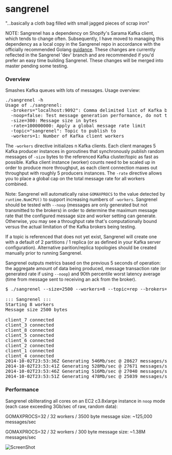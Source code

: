 sangrenel
=========

"...basically a cloth bag filled with small jagged pieces of scrap iron"

NOTE: Sangrenel has a dependency on Shopify's Sarama Kafka client, which tends to change often. Subsequently, I have moved to managing this dependency as a local copy in the Sangrenel repo in accordance with the officially recommended Golang [guidance](http://golang.org/doc/faq#get_version). These changes are currently reflected in the Sangrenel 'dev' branch and are recommended if you'd prefer an easy time building Sangrenel. These changes will be merged into master pending some testing.

### Overview

Smashes Kafka queues with lots of messages. Usage overview:

<pre>
./sangrenel -h
Usage of ./sangrenel:
  -brokers="localhost:9092": Comma delimited list of Kafka brokers
  -noop=false: Test message generation performance, do not transmit messages
  -size=300: Message size in bytes
  -rate=100000000: Apply a global message rate limit
  -topic="sangrenel": Topic to publish to
  -workers=1: Number of Kafka client workers
</pre>

The <code>-workers</code> directive initializes n Kafka clients. Each client manages 5 Kafka producer instances in goroutines that synchronously publish random messages of <code>-size</code> bytes to the referenced Kafka cluster/topic as fast as possible. Kafka client instance (worker) counts need to be scaled up in order to produce more throughput, as each client connection maxes out throughput with roughly 5 producers instances. The <code>-rate</code> directive allows you to place a global cap on the total message rate for all workers combined.

Note: Sangrenel will automatically raise <code>GOMAXPROCS</code> to the value detected by <code>runtime.NumCPU()</code> to support increasing numbers of <code>-workers</code>. Sangrenel should be tested with <code>--noop</code> (messages are only generated but not transmitted to the brokers) in order to determine the maximum message rate that the configured message size and worker setting can generate. Otherwise, you may see a throughput rate that's computationally bound versus the actual limitation of the Kafka brokers being testing.

If a topic is referenced that does not yet exist, Sangrenel will create one with a default of 2 partitions / 1 replica (or as defined in your Kafka server configuration). Alternative parition/replica topologies should be created manually prior to running Sangrenel.

Sangrenel outputs metrics based on the previous 5 seconds of operation: the aggregate amount of data being produced, message transaction rate (or generated rate if using <code>--noop</code>) and 90th percentile worst latency average (time from message sent to receiving an ack from the broker). 

<pre>
$ ./sangrenel --size=2500 --workers=8 --topic=rep --brokers=10.0.1.37:9092,10.0.1.40:9092,10.0.1.62:9092

::: Sangrenel :::
Starting 8 workers
Message size 2500 bytes

client_7 connected
client_3 connected
client_8 connected
client_5 connected
client_6 connected
client_2 connected
client_1 connected
client_4 connected
2014-10-02T23:53:36Z Generating 546Mb/sec @ 28627 messages/sec | topic: rep | 3.32ms avg latency
2014-10-02T23:53:41Z Generating 528Mb/sec @ 27671 messages/sec | topic: rep | 3.55ms avg latency
2014-10-02T23:53:46Z Generating 516Mb/sec @ 27040 messages/sec | topic: rep | 3.73ms avg latency
2014-10-02T23:53:51Z Generating 478Mb/sec @ 25039 messages/sec | topic: rep | 4.65ms avg latency
</pre>

### Performance

Sangrenel obliterating all cores on an EC2 c3.8xlarge instance in <code>noop</code> mode (each case exceeding 3Gb/sec of raw, random data):

GOMAXPROCS=32 / 32 workers / 3500 byte message size: ~125,000 messages/sec

GOMAXPROCS=32 / 32 workers / 300 byte message size: ~1.38M messages/sec

![ScreenShot](http://us-east.manta.joyent.com/jalquiza/public/github/sangrenel.png)
